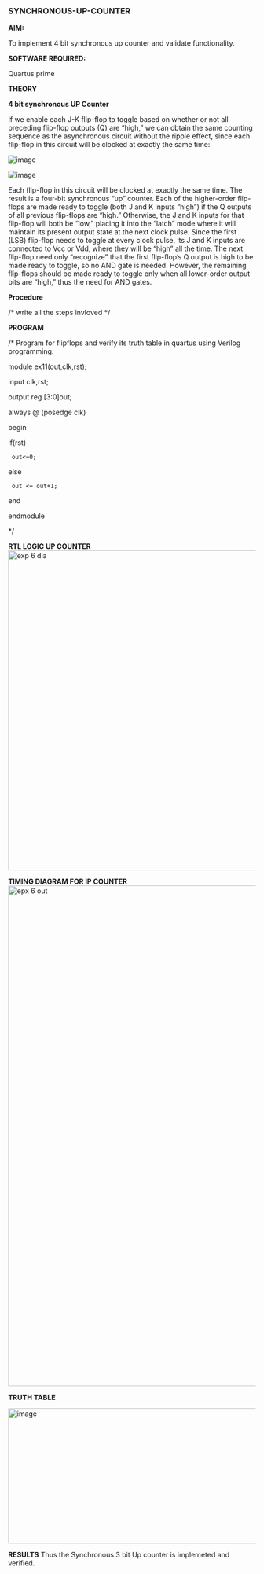 ### SYNCHRONOUS-UP-COUNTER

**AIM:**

To implement 4 bit synchronous up counter and validate functionality.

**SOFTWARE REQUIRED:**

Quartus prime

**THEORY**

**4 bit synchronous UP Counter**

If we enable each J-K flip-flop to toggle based on whether or not all preceding flip-flop outputs (Q) are “high,” we can obtain the same counting sequence as the asynchronous circuit without the ripple effect, since each flip-flop in this circuit will be clocked at exactly the same time:

![image](https://github.com/naavaneetha/SYNCHRONOUS-UP-COUNTER/assets/154305477/d5db3fa0-e413-404c-b80e-b2f39d82e7e8)


![image](https://github.com/naavaneetha/SYNCHRONOUS-UP-COUNTER/assets/154305477/52cb61eb-d04b-442d-810c-31185a68410b)

Each flip-flop in this circuit will be clocked at exactly the same time.
The result is a four-bit synchronous “up” counter. Each of the higher-order flip-flops are made ready to toggle (both J and K inputs “high”) if the Q outputs of all previous flip-flops are “high.”
Otherwise, the J and K inputs for that flip-flop will both be “low,” placing it into the “latch” mode where it will maintain its present output state at the next clock pulse.
Since the first (LSB) flip-flop needs to toggle at every clock pulse, its J and K inputs are connected to Vcc or Vdd, where they will be “high” all the time.
The next flip-flop need only “recognize” that the first flip-flop’s Q output is high to be made ready to toggle, so no AND gate is needed.
However, the remaining flip-flops should be made ready to toggle only when all lower-order output bits are “high,” thus the need for AND gates.

**Procedure**

/* write all the steps invloved */

**PROGRAM**

/* Program for flipflops and verify its truth table in quartus using Verilog programming. 

module ex11(out,clk,rst);

input clk,rst;

output reg [3:0]out;

always @ (posedge clk)

begin

   if(rst)

     out<=0;
   else 
   
     out <= out+1;
     
end

endmodule

*/

**RTL LOGIC UP COUNTER**
<img width="1450" height="651" alt="exp 6 dia" src="https://github.com/user-attachments/assets/232e7360-f7fc-41e9-9d2b-07059720dcb1" />

**TIMING DIAGRAM FOR IP COUNTER**
<img width="1920" height="1019" alt="epx 6 out" src="https://github.com/user-attachments/assets/10c6b899-1293-46a3-bcb8-1260ded77b14" />

**TRUTH TABLE**

<img width="544" height="275" alt="image" src="https://github.com/user-attachments/assets/6fa7011e-ae88-4021-8f5a-6cef38afbb80" />

**RESULTS**
Thus the Synchronous 3 bit Up counter is implemeted and verified.
